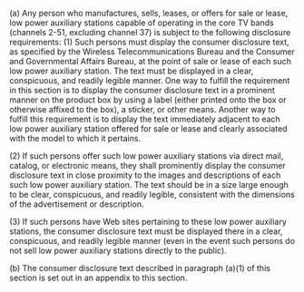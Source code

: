 (a) Any person who manufactures, sells, leases, or offers for sale or lease, low power auxiliary stations capable of operating in the core TV bands (channels 2-51, excluding channel 37) is subject to the following disclosure requirements: (1) Such persons must display the consumer disclosure text, as specified by the Wireless Telecommunications Bureau and the Consumer and Governmental Affairs Bureau, at the point of sale or lease of each such low power auxiliary station. The text must be displayed in a clear, conspicuous, and readily legible manner. One way to fulfill the requirement in this section is to display the consumer disclosure text in a prominent manner on the product box by using a label (either printed onto the box or otherwise affixed to the box), a sticker, or other means. Another way to fulfill this requirement is to display the text immediately adjacent to each low power auxiliary station offered for sale or lease and clearly associated with the model to which it pertains.

(2) If such persons offer such low power auxiliary stations via direct mail, catalog, or electronic means, they shall prominently display the consumer disclosure text in close proximity to the images and descriptions of each such low power auxiliary station. The text should be in a size large enough to be clear, conspicuous, and readily legible, consistent with the dimensions of the advertisement or description.

(3) If such persons have Web sites pertaining to these low power auxiliary stations, the consumer disclosure text must be displayed there in a clear, conspicuous, and readily legible manner (even in the event such persons do not sell low power auxiliary stations directly to the public).

(b) The consumer disclosure text described in paragraph (a)(1) of this section is set out in an appendix to this section.

